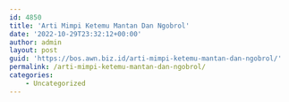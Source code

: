 ```yaml
---
id: 4850
title: 'Arti Mimpi Ketemu Mantan Dan Ngobrol'
date: '2022-10-29T23:32:12+00:00'
author: admin
layout: post
guid: 'https://bos.awn.biz.id/arti-mimpi-ketemu-mantan-dan-ngobrol/'
permalink: /arti-mimpi-ketemu-mantan-dan-ngobrol/
categories:
    - Uncategorized
---
```


